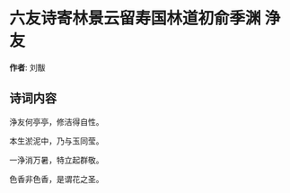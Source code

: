 # 六友诗寄林景云留寿国林道初俞季渊 浄友

**作者**: 刘黻

## 诗词内容

浄友何亭亭，修洁得自性。

本生淤泥中，乃与玉同莹。

一浄消万暑，特立起群敬。

色香非色香，是谓花之圣。

